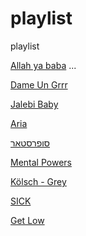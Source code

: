 # playlist
playlist



[Allah ya baba](https://www.youtube.com/watch?v=odVecwikr6I)
...



[Dame Un Grrr](https://www.youtube.com/watch?v=vuMyYFvnTXg)

[Jalebi Baby](https://www.youtube.com/watch?v=IFtwhMK64H8)

[Aria](https://www.youtube.com/watch?v=QZk3WKJc1ME)

[סופרסטאר](https://www.youtube.com/watch?v=1oeubF55EOA)

[Mental Powers](https://www.youtube.com/watch?v=f_Rq20mwd7U)

[Kölsch - Grey](https://www.youtube.com/watch?v=mVM8D0BQLyY)

[SICK](https://www.youtube.com/watch?v=Qkal7K4Qh9M)

[Get Low](https://www.youtube.com/watch?v=12CeaxLiMgE)
